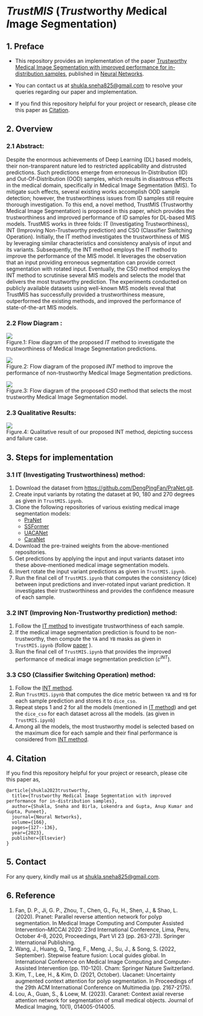 # *TrustMIS* (*Trust*worthy *M*edical *I*mage *S*egmentation)
## 1. Preface
* This repository provides an implementation of the paper [Trustworthy Medical Image Segmentation with improved performance for in-distribution samples](https://www.sciencedirect.com/science/article/pii/S0893608023003581#tbl2), published in [Neural Networks](https://www.sciencedirect.com/journal/neural-networks). 

* You can contact us at <shukla.sneha825@gmail.com> to resolve your queries regarding our paper and implementation. 

* If you find this repository helpful for your project or research, please cite this paper as [Citation](https://github.com/SnehaShukla937/TrustMIS/tree/main#4-citation).

## 2. Overview
### 2.1  Abstract:
Despite the enormous achievements of Deep Learning (DL) based models, their non-transparent nature led to restricted applicability and distrusted predictions. Such predictions emerge from erroneous In-Distribution (ID) and Out-Of-Distribution (OOD) samples, which results in disastrous effects in the medical domain, specifically in Medical Image Segmentation (MIS). To mitigate such effects, several existing works accomplish OOD sample detection; however, the trustworthiness issues from ID samples still require thorough investigation. To this end, a novel method, TrustMIS (Trustworthy Medical Image Segmentation) is proposed in this paper, which provides the trustworthiness and improved performance of ID samples for DL-based MIS models. TrustMIS works in three folds: IT (Investigating Trustworthiness), INT (Improving Non-Trustworthy prediction) and CSO (Classifier Switching Operation). Initially, the IT method investigates the trustworthiness of MIS by leveraging similar characteristics and consistency analysis of input and its variants. Subsequently, the INT method employs the IT method to improve the performance of the MIS model. It leverages the observation that an input providing erroneous segmentation can provide correct segmentation with rotated input. Eventually, the CSO method employs the INT method to scrutinise several MIS models and selects the model that delivers the most trustworthy prediction. The experiments conducted on publicly available datasets using well-known MIS models reveal that TrustMIS has successfully provided a trustworthiness measure, outperformed the existing methods, and improved the performance of state-of-the-art MIS models.
### 2.2  Flow Diagram :
![](https://ars.els-cdn.com/content/image/1-s2.0-S0893608023003581-gr1.jpg) <br>
Figure.1: Flow diagram of the proposed *IT* method to investigate the trustworthiness of Medical Image Segmentation predictions.<br>


![](https://ars.els-cdn.com/content/image/1-s2.0-S0893608023003581-gr3.jpg) <br>
Figure.2: Flow diagram of the proposed *INT* method to improve the performance of non-trustworthy Medical Image Segmentation predictions.<br>


![](https://ars.els-cdn.com/content/image/1-s2.0-S0893608023003581-gr4.jpg) <br>
Figure.3: Flow diagram of the proposed *CSO* method that selects the most trustworthy Medical Image Segmentation model.<br>
### 2.3  Qualitative Results:
![](https://ars.els-cdn.com/content/image/1-s2.0-S0893608023003581-gr5.jpg) <br>
Figure.4: Qualitative result of our proposed INT method, depicting success and failure case. <br>

## 3. Steps for implementation
### 3.1  IT (Investigating Trustworthiness) method:
1. Download the dataset from <https://github.com/DengPingFan/PraNet.git>.
2. Create input variants by rotating the dataset at 90, 180 and 270 degrees as given in `TrustMIS.ipynb`.
3. Clone the following repositories of various existing medical image segmentation models:
   * [PraNet](https://github.com/DengPingFan/PraNet)
   * [SSFormer](https://github.com/Qiming-Huang/ssformer)
   * [UACANet](https://github.com/plemeri/UACANet)
   * [CaraNet](https://github.com/AngeLouCN/CaraNet)
5. Download the pre-trained weights from the above-mentioned repositories.
6. Get predictions by applying the input and input variants dataset into these  above-mentioned medical image segmentation models.
7. Invert rotate the input variant predictions as given in `TrustMIS.ipynb`.
8. Run the final cell of `TrustMIS.ipynb` that computes the consistency (dice) between input predictions and inver-rotated input variant prediction. It investigates their trustworthiness and provides the confidence measure of each sample.
### 3.2  INT (Improving Non-Trustworthy prediction) method:
1. Follow the [IT method](https://github.com/SnehaShukla937/TrustMIS/tree/main#31--it-investigating-trustworthiness-method) to investigate trustworthiness of each sample.
2. If the medical image segmentation prediction is found to be non-trustworthy, then compute the `YA` and `YB` masks as given in `TrustMIS.ipynb`
   (follow [paper](https://www.sciencedirect.com/science/article/pii/S0893608023003581#tbl2) ).    
4. Run the final cell of `TrustMIS.ipynb` that provides the improved performance of medical image segmentation prediction (*c<sup>INT</sup>*).
### 3.3  CSO (Classifier Switching Operation) method:
1. Follow the [INT method](https://github.com/SnehaShukla937/TrustMIS/tree/main#32--int-improving-non-trustworthy-prediction-method).
2. Run `TrustMIS.ipynb` that computes the dice metric between `YA` and `YB` for each sample prediction and stores it to `dice_cso`.
3. Repeat steps 1 and 2 for all the models (mentioned in [IT method](https://github.com/SnehaShukla937/TrustMIS/tree/main#31--it-investigating-trustworthiness-method)) and get the `dice_cso` for each dataset across all the models. (as given in `TrustMIS.ipynb`)
4. Among all the models, the most trustworthy model is selected based on the maximum dice for each sample and their final performance is considered from [INT method](https://github.com/SnehaShukla937/TrustMIS/tree/main#32--int-improving-non-trustworthy-prediction-method).
## 4. Citation
If you find this repository helpful for your project or research, please cite this paper as,
```
@article{shukla2023trustworthy,
  title={Trustworthy Medical Image Segmentation with improved performance for in-distribution samples},
  author={Shukla, Sneha and Birla, Lokendra and Gupta, Anup Kumar and Gupta, Puneet},
  journal={Neural Networks},
  volume={166},
  pages={127--136},
  year={2023},
  publisher={Elsevier}
}
```

## 5. Contact
For any query, kindly mail us at <shukla.sneha825@gmail.com>.

## 6. Reference
1. Fan, D. P., Ji, G. P., Zhou, T., Chen, G., Fu, H., Shen, J., & Shao, L. (2020). Pranet: Parallel reverse attention network for polyp segmentation. In Medical Image Computing and Computer Assisted Intervention–MICCAI 2020: 23rd International Conference, Lima, Peru, October 4–8, 2020, Proceedings, Part VI 23 (pp. 263-273). Springer International Publishing.
2. Wang, J., Huang, Q., Tang, F., Meng, J., Su, J., & Song, S. (2022, September). Stepwise feature fusion: Local guides global. In International Conference on Medical Image Computing and Computer-Assisted Intervention (pp. 110-120). Cham: Springer Nature Switzerland.
3. Kim, T., Lee, H., & Kim, D. (2021, October). Uacanet: Uncertainty augmented context attention for polyp segmentation. In Proceedings of the 29th ACM International Conference on Multimedia (pp. 2167-2175).
4. Lou, A., Guan, S., & Loew, M. (2023). Caranet: Context axial reverse attention network for segmentation of small medical objects. Journal of Medical Imaging, 10(1), 014005-014005.

